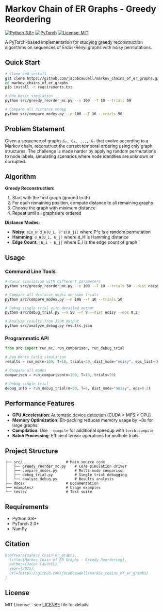 # Markov Chain of ER Graphs - Greedy Reordering

[![Python 3.8+](https://img.shields.io/badge/python-3.8+-blue.svg)](https://www.python.org/downloads/)
[![PyTorch](https://img.shields.io/badge/PyTorch-2.0+-red.svg)](https://pytorch.org/)
[![License: MIT](https://img.shields.io/badge/License-MIT-yellow.svg)](https://opensource.org/licenses/MIT)

A PyTorch-based implementation for studying greedy reconstruction algorithms on sequences of Erdős-Rényi graphs with noisy permutations.

## Quick Start

```bash
# Clone and install
git clone https://github.com/jacobcaudell/markov_chains_of_er_graphs.git
cd markov_chains_of_er_graphs
pip install -r requirements.txt

# Run basic simulation
python src/greedy_reorder_mc.py --n 100 --T 10 --trials 50

# Compare all distance modes
python src/compare_modes.py --n 100 --T 10 --trials 50
```

## Problem Statement

Given a sequence of graphs `G₀, G₁, ..., Gₜ` that evolve according to a Markov chain, reconstruct the correct temporal ordering using only graph structures. The challenge is made harder by applying random permutations to node labels, simulating scenarios where node identities are unknown or corrupted.

## Algorithm

**Greedy Reconstruction:**
1. Start with the first graph (ground truth)
2. For each remaining position, compute distance to all remaining graphs
3. Choose the graph with minimum distance
4. Repeat until all graphs are ordered

**Distance Modes:**
- **Noisy**: `min_H d_H(U_i, P^ε(U_j))` where P^ε is a random permutation
- **Hamming**: `d_H(U_i, U_j)` where d_H is Hamming distance  
- **Edge Count**: `|E_i - E_j|` where E_i is the edge count of graph i

## Usage

### Command Line Tools

```bash
# Basic simulation with different parameters
python src/greedy_reorder_mc.py --n 100 --T 10 --trials 50 --dist noisy --eps 0.2

# Compare all distance modes on same trials
python src/compare_modes.py --n 100 --T 10 --trials 50

# Debug single trial with detailed output
python src/debug_trial.py --n 50 --T 8 --dist noisy --eps 0.2

# Analyze results from JSON output
python src/analyze_debug.py results.json
```

### Programmatic API

```python
from src import run_mc, run_comparison, run_debug_trial

# Run Monte Carlo simulation
results = run_mc(n=100, T=10, trials=50, dist_mode="noisy", eps_list=[0.1, 0.2])

# Compare all modes
comparison = run_comparison(n=100, T=10, trials=50)

# Debug single trial
debug_info = run_debug_trial(n=50, T=8, dist_mode="noisy", eps=0.2)
```

## Performance Features

- **GPU Acceleration**: Automatic device detection (CUDA > MPS > CPU)
- **Memory Optimization**: Bit-packing reduces memory usage by ~8x for large graphs
- **Compilation**: Use `--compile` for additional speedup with `torch.compile`
- **Batch Processing**: Efficient tensor operations for multiple trials

## Project Structure

```
├── src/                    # Main source code
│   ├── greedy_reorder_mc.py    # Core simulation driver
│   ├── compare_modes.py        # Multi-mode comparison
│   ├── debug_trial.py          # Single trial debugging
│   └── analyze_debug.py        # Results analysis
├── docs/                   # Documentation
├── examples/               # Usage examples
└── tests/                  # Test suite
```

## Requirements

- Python 3.8+
- PyTorch 2.0+
- NumPy

## Citation

```bibtex
@software{markov_chain_er_graphs,
  title={Markov Chain of ER Graphs - Greedy Reordering},
  author={Jacob Caudell},
  year={2025},
  url={https://github.com/jacobcaudell/markov_chains_of_er_graphs}
}
```

## License

MIT License - see [LICENSE](LICENSE) file for details.